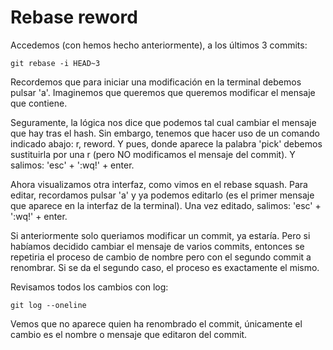 # Rebase reword
Accedemos (con hemos hecho anteriormente), a los últimos 3 commits:
<pre><code>git rebase -i HEAD~3</pre></code>

Recordemos que para iniciar una modificación en la terminal debemos pulsar 'a'.
Imaginemos que queremos que queremos modificar el mensaje que contiene.

Seguramente, la lógica nos dice que podemos tal cual cambiar el mensaje que hay tras el hash.
Sin embargo, tenemos que hacer uso de un comando indicado abajo: r, reword.
Y pues, donde aparece la palabra 'pick' debemos sustituirla por una r (pero NO modificamos el mensaje del commit).
Y salimos: 'esc' + ':wq!' + enter.

Ahora visualizamos otra interfaz, como vimos en el rebase squash.
Para editar, recordamos pulsar 'a' y  ya podemos editarlo (es el primer mensaje que aparece en la interfaz de la terminal).
Una vez editado, salimos: 'esc' + ':wq!' + enter.

Si anteriormente solo queriamos modificar un commit, ya estaría.
Pero si habíamos decidido cambiar el mensaje de varios commits, entonces se repetiria el proceso de cambio de nombre pero con el segundo commit a renombrar.
Si se da el segundo caso, el proceso es exactamente el mismo.

Revisamos todos los cambios con log:
<pre><code>git log --oneline</pre></code>
Vemos que no aparece quien ha renombrado el commit, únicamente el cambio es el nombre o mensaje que editaron del commit.